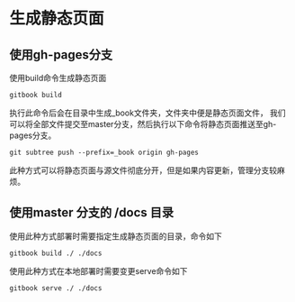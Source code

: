 # 生成静态页面

## 使用gh-pages分支

使用build命令生成静态页面

```
gitbook build
```
执行此命令后会在目录中生成_book文件夹，文件夹中便是静态页面文件，
我们可以将全部文件提交至master分支，然后执行以下命令将静态页面推送至gh-pages分支。

```
git subtree push --prefix=_book origin gh-pages
```

此种方式可以将静态页面与源文件彻底分开，但是如果内容更新，管理分支较麻烦。

## 使用master 分支的 /docs 目录

使用此种方式部署时需要指定生成静态页面的目录，命令如下

```
gitbook build ./ ./docs
```

使用此种方式在本地部署时需要变更serve命令如下

```
gitbook serve ./ ./docs
```
